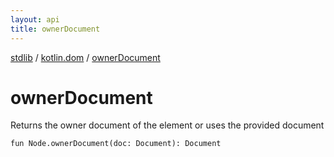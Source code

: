 ```yaml
---
layout: api
title: ownerDocument
---
```

[stdlib](../index.html) / [kotlin.dom](index.html) / [ownerDocument](ownerDocument.html)

# ownerDocument
Returns the owner document of the element or uses the provided document
```
fun Node.ownerDocument(doc: Document): Document
```
